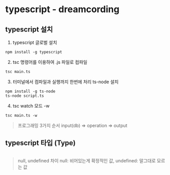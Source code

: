 # typescript - dreamcording

## typescript 설치

1. typescript 글로벌 설치

```
npm install -g typescript
```

2. tsc 명령어를 이용하여 .js 파일로 컴파일

```
tsc main.ts
```

3. 터미널에서 컴파일과 실행까지 한번에 처리 ts-node 설치

```
npm install -g ts-node
ts-node script.ts
```

4. tsc watch 모드 -w

```
tsc main.ts -w
```

> 프로그래밍 3가지 순서
> input(db) => operation => output

## typescript 타입 (Type)

```

```

> null, undefined 차이
> null: 비어있는게 확정적인 값, undefined: 말그대로 모르는 값
